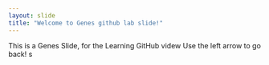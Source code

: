 ```yaml
---
layout: slide
title: "Welcome to Genes github lab slide!"
---
```

This is a Genes Slide, for the Learning GitHub videw
Use the left arrow to go back!
s
